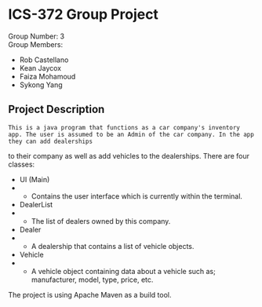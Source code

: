 # ICS-372 Group Project 
Group Number: 3 <br/>
Group Members:
- Rob Castellano
- Kean Jaycox
- Faiza Mohamoud
- Sykong Yang

## Project Description
    This is a java program that functions as a car company's inventory app. The user is assumed to be an Admin of the car company. In the app they can add dealerships
to their company as well as add vehicles to the dealerships. There are four classes:
- UI (Main)
- - Contains the user interface which is currently within the terminal.
- DealerList
- - The list of dealers owned by this company.
- Dealer
- - A dealership that contains a list of vehicle objects.
- Vehicle
- - A vehicle object containing data about a vehicle such as; manufacturer, model, type, price, etc.

The project is using Apache Maven as a build tool.